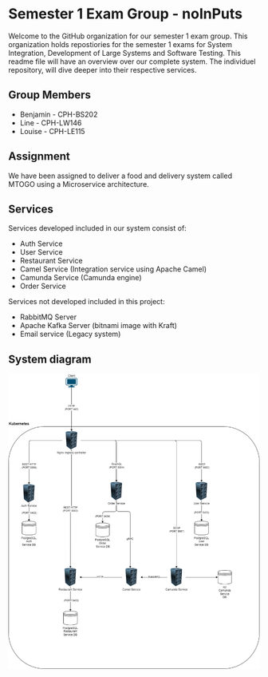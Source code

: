 # Semester 1 Exam Group - noInPuts  

Welcome to the GitHub organization for our semester 1 exam group. This organization holds repostiories for the semester 1 exams for System Integration, Development of Large Systems and Software Testing. This readme file will have an overview over our complete system. The individuel repository, will dive deeper into their respective services.

## Group Members
- Benjamin - CPH-BS202  
- Line - CPH-LW146 
- Louise - CPH-LE115

## Assignment
We have been assigned to deliver a food and delivery system called MTOGO using a Microservice architecture.

## Services
Services developed included in our system consist of:
- Auth Service
- User Service
- Restaurant Service
- Camel Service (Integration service using Apache Camel)
- Camunda Service (Camunda engine)
- Order Service

Services not developed included in this project:
- RabbitMQ Server
- Apache Kafka Server (bitnami image with Kraft)
- Email service (Legacy system)

## System diagram
![System diagram](https://raw.githubusercontent.com/noInPuts/.github/main/profile/system_diagram.png)

